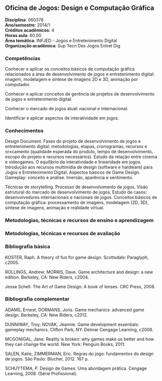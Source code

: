 ## Oficina de Jogos: Design e Computação Gráfica

**Disciplina**:   060378  
**Ano/semestre**:  2014/1  
**Créditos acadêmicos**: 4  
**Horas aula**: 60.00  
**Área temática**:  INFJED - Jogos e Entretenimento Digital  
**Organização acadêmica**: Sup Tecn Des Jogos Entret Dig  

### Competências

Conhecer e aplicar os conceitos básicos de computação gráfica relacionados a área de desenvolvimento de jogos e entretenimento digital: imagem, modelagem e síntese de imagens 2D e 3D, animação por computador.

Conhecer e aplicar conceitos de gerência de projetos de desenvolvimento de jogos e entretenimento digital.

Conhecer o mercado de jogos atual: nacional e internacional.

Identificar e aplicar aspectos de interatividade em jogos.


### Conhecimentos

Design Document. Fases do projeto de desenvolvimento de jogos e entretenimento digital: metodologias, etapas, cronogramas, recursos e or»camento (qualidade esperada do produto, tempo de desenvolvimento, escopo do projeto e recursos necessários). Estudo da relação entre cinema e videogames. O equilíbrio da interatividade e linearidade em jogos. Introdução aos recursos multimídia de design (software e hardware) para Jogos e Entretenimento Digital. Aspectos básicos de Game Design. Gameplay: conceito e análise. Imersão, aparência e sentimento.

Técnicas de storytelling. Processo de desenvolvimento de jogos. Visão estrutural do mercado de desenvolvimento de jogos. Estudo de casos: desenvolvedores internacionais e nacionais de jogos. Conceitos básicos de computação gráfica: processamento de imagens, modelagem (2D, 3D), síntese de imagens, animação e realidade virtual.


### Metodologias, técnicas e recursos de ensino e aprendizagem

### Metodologias, técnicas e recursos de avaliação

### Bibliografia básica

KOSTER, Raph. A theory of fun for game design. Scottsdale: Paraglyph, c2005.

ROLLINGS, Andrew; MORRIS, Dave. Game architecture and design: a new edition. Berkeley, CA: New Riders, c2004.

Jesse Schell. The Art of Game Design: A book of lenses. CRC Press, 2008.


### Bibliografia complementar

ADAMS, Ernest; DORMANS, Joris. Game mechanics: advanced game design. Berkeley, CA: New Riders, c2012.

DUNNIWAY, Troy; NOVAK, Jeannie. Game development essentials: gameplay mechanics. Clifton Park, NY: Delmar Cengage Learning, c2008.

MCGONIGAL, Jane. Reality is broken: why games make us better and how they can change the world. New York: Penguin Books, 2011.

SALEN, Katie; ZIMMERMAN, Eric. Regras do jogo: fundamentos do design de jogos. São Paulo: Blucher, 2012. 167 p.

SCHUYTEMA, P. Design de Games: Uma abordagem prática. Cengage Learning, 2008. (Série Profissional).